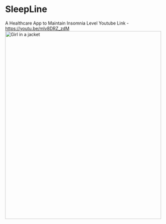 # SleepLine
A Healthcare App to Maintain Insomnia Level
Youtube Link - https://youtu.be/mlv8DRZ_zdM
<img src="https://github.com/Meraj6091/SleepLine/blob/meraj/v3/client/assets/poster.png" alt="Girl in a jacket" width="500" height="600"/>

